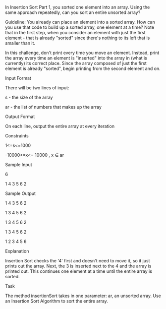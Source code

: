 In Insertion Sort Part 1, you sorted one element into an array. Using the same approach repeatedly, can you sort an entire unsorted array?

Guideline: You already can place an element into a sorted array. How can you use that code to build up a sorted array, one element at a time? Note that in the first step, when you consider an element with just the first element - that is already "sorted" since there's nothing to its left that is smaller than it.

In this challenge, don't print every time you move an element. Instead, print the array every time an element is "inserted" into the array in (what is currently) its correct place. Since the array composed of just the first element is already "sorted", begin printing from the second element and on.

Input Format 

There will be two lines of input:

s - the size of the array

ar - the list of numbers that makes up the array

Output Format 

On each line, output the entire array at every iteration

Constraints 

1<=s<=1000 

-10000<=x<= 10000 , x ∈ ar

Sample Input

6

1 4 3 5 6 2

Sample Output

1 4 3 5 6 2 

1 3 4 5 6 2 

1 3 4 5 6 2 

1 3 4 5 6 2 

1 2 3 4 5 6 


Explanation 

Insertion Sort checks the '4' first and doesn't need to move it, so it just prints out the array. Next, the 3 is inserted next to the 4 and the array is printed out. This continues one element at a time until the entire array is sorted.

Task 

The method insertionSort takes in one parameter: ar, an unsorted array. Use an Insertion Sort Algorithm to sort the entire array.

